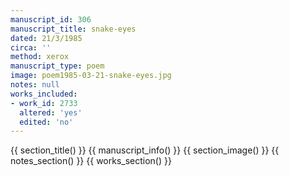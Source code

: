 ```yaml
---
manuscript_id: 306
manuscript_title: snake-eyes
dated: 21/3/1985
circa: ''
method: xerox
manuscript_type: poem
image: poem1985-03-21-snake-eyes.jpg
notes: null
works_included:
- work_id: 2733
  altered: 'yes'
  edited: 'no'
---
```


{{ section_title() }}
{{ manuscript_info() }}
{{ section_image() }}
{{ notes_section() }}
{{ works_section() }}

